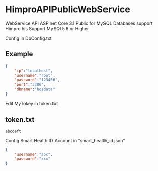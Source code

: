 # HimproAPIPublicWebService
WebService API ASP.net Core 3.1 Public for MySQL Databases support Himpro his
Support MySQl 5.6 or Higher

Config in DbConfig.txt

## Example
```json
{
	"ip":"localhost",
	"username":"root",
	"password":"123456",
	"port":"3306",
	"dbname":"hosdata"
}
```



Edit MyTokey in token.txt
## token.txt
```baht
abcdeft
```
Config Smart Health ID Account in "smart_health_id.json"
```json
{
	"username":"abc",
	"password":"xxx"
}
```
